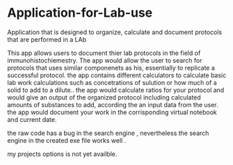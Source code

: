 # Application-for-Lab-use
Application that is designed to organize, calculate and document protocols that are performed in a LAb

This app allows users to document thier lab protocols in the field of immunohistochiemestry.
The app would allow the user to search for protocols that uses similar componenets as his, essentially to replicate a successful protocol.
the app contains different calculators to calculate basic lab work calculations such as concetrations of sulution or how much of a solid to add to a dilute..
the app would calculate ratios for your protocol and would give an output of the organized protocol including calculated amounts of substances to add, according the an input data from the user.
the app would document your work in the corrisponding virtual notebook and current date.

the raw code has a bug in the search engine , nevertheless the search engine in the created exe file works well .

my projects options is not yet availble.
